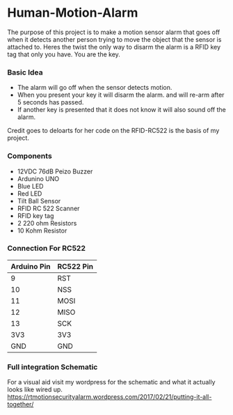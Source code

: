 # Human-Motion-Alarm

The purpose of this project is to make a motion sensor alarm that goes off when it detects another person trying to move the object that the sensor is attached to. Heres the twist the only way to disarm the alarm is a RFID key tag that only you have. You are the key.

### Basic Idea 
 - The alarm will go off when the sensor detects motion.
 - When you present your key it will disarm the alarm. and will re-arm after 5 seconds has passed.
 - If another key is presented that it does not know it will also sound off the alarm.

Credit goes to deloarts for her code on the RFID-RC522 is the basis of my project.

### Components 
- 12VDC 76dB Peizo Buzzer
- Ardunino UNO
- Blue LED
- Red LED
- Tilt Ball Sensor 
- RFID RC 522 Scanner
- RFID key tag
- 2 220 ohm Resistors
- 10 Kohm Resistor

### Connection For RC522

Arduino Pin |	RC522 Pin
------------|----------
9	|RST
10|	NSS
11|	MOSI
12|	MISO
13|	SCK
3V3|	3V3
GND|	GND

### Full integration Schematic
For a visual aid visit my wordpress for the schematic and what it actually looks like wired up.
https://rtmotionsecurityalarm.wordpress.com/2017/02/21/putting-it-all-together/
